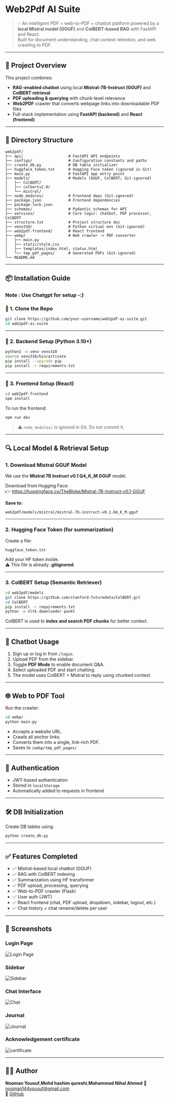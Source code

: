# Web2Pdf AI Suite

> 💡 An intelligent PDF + web-to-PDF + chatbot platform powered by a **local Mistral model (GGUF)** and **ColBERT-based RAG** with FastAPI and React.  
> Built for document understanding, chat context retention, and web crawling to PDF.

---

## 🚀 Project Overview

This project combines:

- **RAG-enabled chatbot** using local **Mistral-7B-Instruct (GGUF)** and **ColBERT retrieval**
- **PDF uploading & querying** with chunk-level relevance
- **Web2PDF** crawler that converts webpage links into downloadable PDF files
- Full-stack implementation using **FastAPI (backend)** and **React (frontend)**

---

## 🧱 Directory Structure

```
web2pdf/
├── api/                    # FastAPI API endpoints
├── configs/                # Configuration constants and paths
├── create_db.py            # DB table initializer
├── huggface_token.txt      # Hugging Face token (ignored in Git)
├── main.py                 # FastAPI app entry point
├── models/                 # Models (GGUF, ColBERT; Git-ignored)
│   ├── ColBERT/
│   ├── colbertv2.0/
│   └── mistral/
├── node_modules/           # Frontend deps (Git-ignored)
├── package.json            # Frontend dependencies
├── package-lock.json
├── schemas/                # Pydantic schemas for API
├── services/               # Core logic: chatbot, PDF processor, ColBERT
├── structure.txt           # Project structure doc
├── venv310/                # Python virtual env (Git-ignored)
├── web2pdf-frontend/       # React frontend
├── webp/                   # Web crawler -> PDF converter
│   ├── main.py
│   ├── static/style.css
│   ├── templates/index.html, status.html
│   └── tmp_pdf_pages/      # Generated PDFs (Git-ignored)
└── README.md
```

---

## 📦 Installation Guide
### Note : Use Chatgpt for setup -:)
### 🔹 1. Clone the Repo

```bash
git clone https://github.com/your-username/web2pdf-ai-suite.git
cd web2pdf-ai-suite
```

---

### 🔹 2. Backend Setup (Python 3.10+)

```bash
python3 -m venv venv310
source venv310/bin/activate
pip install --upgrade pip
pip install -r requirements.txt
```

---

### 🔹 3. Frontend Setup (React)

```bash
cd web2pdf-frontend
npm install
```

To run the frontend:

```bash
npm run dev
```

> ⚠️ `node_modules/` is ignored in Git. Do not commit it.

---

## 🔍 Local Model & Retrieval Setup

### 1. Download Mistral GGUF Model

We use the **Mistral 7B Instruct v0.1 Q4_K_M GGUF** model.

Download from Hugging Face:  
👉 https://huggingface.co/TheBloke/Mistral-7B-Instruct-v0.1-GGUF

**Save to:**

```
web2pdf/models/mistral/mistral-7b-instruct-v0.1.Q4_K_M.gguf
```

---

### 2. Hugging Face Token (for summarization)

Create a file:

```
huggface_token.txt
```

Add your HF token inside.  
⚠️ This file is already **.gitignored**.

---

### 3. ColBERT Setup (Semantic Retriever)

```bash
cd web2pdf/models
git clone https://github.com/stanford-futuredata/ColBERT.git
cd ColBERT
pip install -r requirements.txt
python -m nltk.downloader punkt
```

ColBERT is used to **index and search PDF chunks** for better context.

---

## 🧠 Chatbot Usage

1. Sign up or log in from `/login`.
2. Upload PDF from the sidebar.
3. Toggle **PDF Mode** to enable document Q&A.
4. Select uploaded PDF and start chatting.
5. The model uses ColBERT + Mistral to reply using chunked context.

---

## 🌐 Web to PDF Tool

Run the crawler:

```bash
cd webp/
python main.py
```

- Accepts a website URL.
- Crawls all anchor links.
- Converts them into a single, link-rich PDF.
- Saves to `/webp/tmp_pdf_pages/`

---

## 🔐 Authentication

- JWT-based authentication
- Stored in `localStorage`
- Automatically added to requests in frontend

---

## 🛠️ DB Initialization

Create DB tables using:

```bash
python create_db.py
```

---

## ✅ Features Completed

- ✅ Mistral-based local chatbot (GGUF)
- ✅ RAG with ColBERT indexing
- ✅ Summarization using HF transformer
- ✅ PDF upload, processing, querying
- ✅ Web-to-PDF crawler (Flask)
- ✅ User auth (JWT)
- ✅ React frontend (chat, PDF upload, dropdown, sidebar, logout, etc.)
- ✅ Chat history + chat rename/delete per user

---

## 📜 Screenshots
### Login Page
![Login Page](login.jpg)

### Sidebar
![Sidebar](sidebar.jpg)

### Chat Interface
![Chat](chat.jpg)

### Journal 
![Journal](journal.jpeg)

### Acknowledgement certificate
![certificate](certificate.jpeg)

---

## 👨‍💻 Author

**Nooman Yousuf**,**Mohd hashim qureshi**,**Mohammed Nihal Ahmed** 
📧 nooman144yousuf@gmail.com  
🔗 [GitHub](https://github.com/nooman57554)
